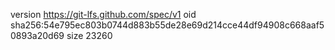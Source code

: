 version https://git-lfs.github.com/spec/v1
oid sha256:54e795ec803b0744d883b55de28e69d214cce44df94908c668aaf50893a20d69
size 23260
